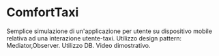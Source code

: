 # ComfortTaxi
Semplice simulazione di un'applicazione per utente su dispositivo mobile relativa ad una interazione utente-taxi.
Utilizzo design pattern: Mediator,Observer.
Utilizzo DB.
Video dimostrativo.
